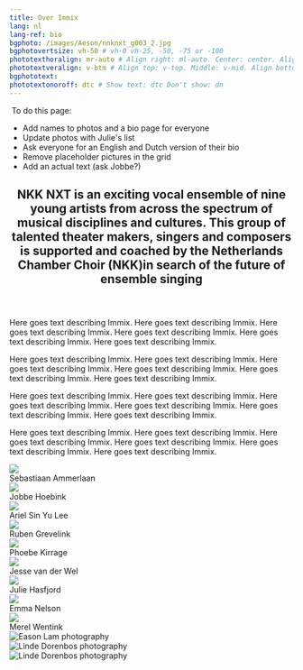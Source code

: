 ```yaml
---
title: Over Immix
lang: nl
lang-ref: bio
bgphoto: /images/Aeson/nnknxt_g003_2.jpg
bgphotovertsize: vh-50 # vh-0 vh-25, -50, -75 or -100
phototexthoralign: mr-auto # Align right: ml-auto. Center: center. Align left: mr-auto 
phototextveralign: v-btm # Align top: v-top. Middle: v-mid. Align bottom: b-btm 
bgphototext: 
phototextonoroff: dtc # Show text: dtc Don't show: dn
---
```

<img src="/images/Aeson/MG_9127.jpg" alt="" class="fr w-third ml-auto br-100">
To do this page:
<ul>
    <li>Add names to photos and a bio page for everyone</li>
    <li>Update photos with Julie's list</li>
    <li>Ask everyone for an English and Dutch version of their bio</li>
    <li>Remove placeholder pictures in the grid</li>
    <li>Add an actual text (ask Jobbe?)</li>
</ul> 


<article class="cf pa3 mw9 center">
  
  <header class="fl w-100 w-two-thirds-l pa3-m pa4-l">
    <h2 class="lh-title f3 b mt0">
      NKK NXT is an exciting vocal ensemble of nine young artists from across the spectrum of musical disciplines and cultures. This group of talented theater makers, singers and composers is supported and coached by the Netherlands Chamber Choir (NKK)in search of the future of ensemble singing
    </h2>
  </header>
  
  <section class="fl w-100">
    <div class="fl w-100 w-50-m w-25-l pa3-m pa4-l">
      <p class="f6 lh-copy measure">
        Here goes text describing Immix. Here goes text describing Immix. Here goes text describing Immix. Here goes text describing Immix. Here goes text describing Immix. Here goes text describing Immix.
      </p>
    </div>
    <div class="fl w-100 w-50-m w-25-l pa3-m pa4-l">
      <p class="f6 lh-copy measure">
        Here goes text describing Immix. Here goes text describing Immix. Here goes text describing Immix. Here goes text describing Immix. Here goes text describing Immix. Here goes text describing Immix.
      </p>
    </div>
    <div class="fl w-100 w-50-m w-25-l pa3-m pa4-l">
      <p class="f6 lh-copy measure">
        Here goes text describing Immix. Here goes text describing Immix. Here goes text describing Immix. Here goes text describing Immix. Here goes text describing Immix. Here goes text describing Immix.
      </p>
    </div>
    <div class="fl w-100 w-50-m w-25-l pa3-m pa4-l">
      <p class="f6 lh-copy measure">
        Here goes text describing Immix. Here goes text describing Immix. Here goes text describing Immix. Here goes text describing Immix. Here goes text describing Immix. Here goes text describing Immix.
      </p>
    </div>
  </section>

  <main class="cf pa2 w-100 w-75-m w-two-thirds-l center">
      <div class="fl w-third-ns ph2">
        <a href="sebastiaan_ammerlaan" class="pv2 grow db no-underline black"><img class="db w-100" src="/images/NKKNXT/Sebastiaan.jpg"></a><figcaption class="tc">Sebastiaan Ammerlaan</figcaption>
        <a href="" class="no-underline pv2 grow db"><img class="db w-100" src="/images/Aeson/nnknxt_Jobbe001.jpg"></a><figcaption class="tc">Jobbe Hoebink</figcaption>
        <a href="#" class="no-underline pv2 grow db"><img class="db w-100" src="/images/Aeson/nnknxt_ariel001.jpg"/></a><figcaption class="tc">Ariel Sin Yu Lee</figcaption>
      </div>
      <div class="fl w-third-ns ph2">
        <a href="" class="pv2 grow db no-underline black"><img class="db w-100" src="/images/Aeson/nnknxt_Ruben002.jpg"></a><figcaption class="tc">Ruben Grevelink</figcaption>
        <a href="" class="pv2 grow db no-underline black"><img class="db w-100" src="/images/Aeson/nnknxt_Phoebe002.jpg"></a><figcaption class="tc">Phoebe Kirrage</figcaption>
        <a href="" class="pv2 grow db no-underline black"><img class="db w-100" src="/images/Aeson/nnknxt_Jesse002.jpg"> </a><figcaption class="tc">Jesse van der Wel</figcaption>
      </div>
      <div class="fl w-third-ns ph2">
        <a href="" class="pv2 grow db no-underline black"><img class="db w-100" src="/images/Aeson/nnknxt_Julie002.jpg"></a><figcaption class="tc">Julie Hasfjord</figcaption>
        <a href="" class="pv2 grow db no-underline black"><img class="db w-100" src="/images/Aeson/nnknxt_Emma003.jpg"></a><figcaption class="tc">Emma Nelson</figcaption>
        <a href="" class="pv2 grow db no-underline black"><img class="db w-100" src="/images/Aeson/nnknxt_Merel001.jpg"></a><figcaption class="tc">Merel Wentink</figcaption>
      </div>
  </main>

</article>

<div class="mw9-l center ph3-ns mt5">
  <div class="cf ph2-ns">
    <div class="fl w-100 w-third-ns pa2">
      <img src="/images/Aeson/nnknxt_g009.jpg" alt="Eason Lam photography" class="br3">
    </div>
    <div class="fl w-100 w-third-ns pa2">
      <img src="/images/LindeDorenbos/210625_NKKNXT_Bloom_LindeDorenbos-0009.jpg" alt="Linde Dorenbos photography" class="br3">
    </div>
    <div class="fl w-100 w-third-ns pa2">
      <img src="/images/LindeDorenbos/210625_NKKNXT_Bloom_LindeDorenbos-0073.jpg" alt="Linde Dorenbos photography" class="br3">
    </div>
  </div>
</div>
